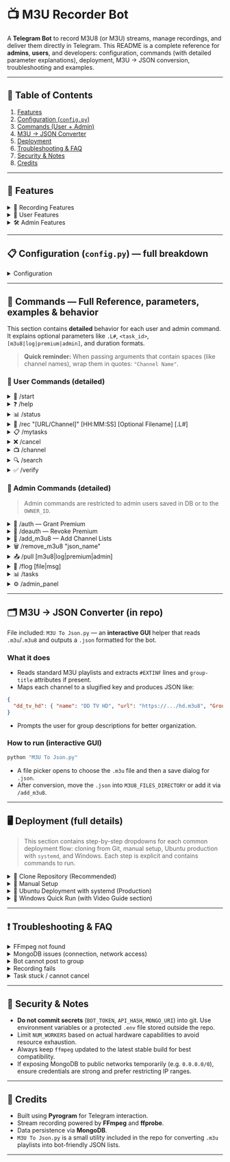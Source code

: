 # 📺 M3U Recorder Bot

A **Telegram Bot** to record M3U8 (or M3U) streams, manage recordings, and deliver them directly in Telegram. This README is a complete reference for **admins**, **users**, and developers: configuration, commands (with detailed parameter explanations), deployment, M3U → JSON conversion, troubleshooting and examples.

---

## 🔎 Table of Contents

1. [Features](#features)
2. [Configuration (`config.py`)](#configuration-configpy--full-breakdown)
3. [Commands (User + Admin)](#commands-user--admin--detailed)
4. [M3U → JSON Converter](#m3u---json-converter-in-repo)
5. [Deployment](#deployment-full-details)
6. [Troubleshooting & FAQ](#troubleshooting--faq)
7. [Security & Notes](#security--notes)
8. [Credits](#credits)

---

<a name="features"></a>
## 🚀 Features 

<details>
<summary>🎥 Recording Features</summary>

- Record from **M3U8** URLs or from a **predefined channel list (JSON)** stored in `M3U8_FILES_DIRECTORY`.
- Support for both direct `m3u8` stream URLs and HLS playlists.
- On setup, choose **video track** and then one or more **audio tracks** to include in the final file.
- Live **progress updates**: percentage, ETA, file size, and cancel button.
- **Splits** files larger than the configured max (keeps parts under Telegram's upload limit — ~2GB per file). The bot names parts with `_part1`, `_part2`, etc.
- Generates a thumbnail for the recorded file and writes basic metadata (duration, resolution).
- Uses `ffprobe` for stream inspection; falls back to parsing if `ffprobe` fails.
- Robust `ffmpeg` invocation: supports supplying HTTP headers such as Referer and User-Agent when required by certain streams.
- Graceful cancellation: if a user cancels a running recording, `ffmpeg` is signalled to stop, partial files cleaned up (or optionally kept if configured).

</details>

<details>
<summary>👤 User Features</summary>

- Tiered access control:
  - **Default** users — limited recording duration & parallel tasks.
  - **Verified** users — verified via shortlink provider and get medium limits.
  - **Premium** users — higher limits & longer recording durations granted by admins.
- Commands for interacting with the bot: `/rec`, `/mytasks`, `/cancel`, `/status`, `/verify`, `/search`, `/channel`.
- Interactive prompts for selecting audio/video streams when necessary.
- Progress messages with inline buttons to cancel or open file links when uploaded.

</details>

<details>
<summary>🛠 Admin Features </summary>

- Grant/revoke premium access (short-lived) with `/auth` and `/deauth`.
- Add or remove **admin** accounts which can execute restricted commands.
- Add channel lists (JSON) and remove them; supports file upload (reply to `.json` file) and inline add mode.
- Export bot data (channel lists, premium users, admin users, log files) via `/pull`.
- Inspect FFmpeg logs per task with `/flog`.
- Paginated admin view of all active tasks with `/tasks` and administrative controls (force-cancel, restart, requeue).
- Admin interactive panel with `/admin_panel` for quick maintenance.

</details>

---

<a name="configuration-configpy--full-breakdown"></a>
## 📋 Configuration (`config.py`) — full breakdown
<details>
<summary>Configuration</summary>
**Tip:** Use environment variables in production. `config.py` loads from the environment when values are present.

| Variable | Type | Purpose / Where used | Example |
|---|---:|---|---|
| `API_ID` | int | Telegram API ID — required by Pyrogram to create a client. | `12345678` |
| `API_HASH` | str | Telegram API Hash — paired with API_ID for authentication. | `abcd1234efgh5678` |
| `BOT_TOKEN` | str | Bot token from BotFather used to run the bot. | `1234:ABCdefGHIjkl` |
| `OWNER_ID` | int | Owner user ID — always has full permissions & bypasses some checks. | `987654321` |
| `MONGO_URI` | str | MongoDB connection string — used for storing premium users, verification tokens, admins and task metadata. | `mongodb+srv://user:pw@cluster...` |
| `M3U8_FILES_DIRECTORY` | str | Directory where JSON channel lists live. Bot loads all `*.json` files from here on startup and on reload. | `./m3u8_channels` |
| `WORKING_GROUP` | int | Primary group id used for verification messages or admin posts. | `-1001234567890` |
| `TIMEZONE` | str | Timezone used to format timestamps in responses like `/status`. | `Asia/Kolkata` |
| `GROUP_LINK` | str | Invite link used in messages to point users to the official support group. | `https://t.me/yourgroup` |
| `NUM_WORKERS` | int | Number of concurrent recording workers (per bot instance). Increase on high-resource machines. | `4` |
| `GLOBAL_MAX_PARALLEL_TASKS` | int | Absolute cap of parallel recordings across all users to protect CPU/bandwidth. | `10` |
| `FFPROBE_TIMEOUT` | int | Timeout (seconds) for probing streams with `ffprobe`. | `30` |
| `PREMIUM_MAX_DURATION_SEC` | int | Maximum recording duration (seconds) allowed for premium users. Example: `7200` (2 hours). | `7200` |
| `PREMIUM_PARALLEL_TASKS` | int | Max parallel recordings allowed per premium user. | `2` |
| `VERIFIED_MAX_DURATION_SEC` | int | Max duration for verified users (seconds). | `2700` |
| `VERIFIED_PARALLEL_TASKS` | int | Max parallel recordings for verified users. | `2` |
| `ENABLE_SHORTLINK` | bool | Toggle shortlink verification on/off. If `false`, `/verify` is disabled. | `true` |
| `VERIFICATION_EXPIRY_SECONDS` | int | How long verification remains valid (seconds). | `14400` |
| `SHORTLINK_URL` | str | Shortlink provider base URL used to create verification links (optional). | `https://vplink.in` |
| `SHORTLINK_API` | str | API key for shortlink service (optional). | `xxx-yyy-zzz` |
| `STATUS_PAGE_SIZE` | int | How many tasks to show per page for `/tasks` pagination. | `10` |
| `PROGRESS_UPDATE_INTERVAL` | int | Interval (seconds) between progress message edits to reduce Telegram API calls. | `60` |

**Note on durations and `config.py` values**
- Numeric durations in `config.py` are stored as seconds. Admin commands like `/auth` accept human-friendly durations such as `30d`, `48h` or `12h` and the bot converts those to seconds.
- Keep `NUM_WORKERS` aligned with your server CPU, disk I/O and network bandwidth. Too many workers can saturate the machine and cause failed recordings.
</details>

---

<a name="commands-user--admin--detailed"></a>
## 💬 Commands — Full Reference, parameters, examples & behavior

This section contains **detailed** behavior for each user and admin command. It explains optional parameters like `.L#`, `<task_id>`, `[m3u8|log|premium|admin]`, and duration formats.

> **Quick reminder:** When passing arguments that contain spaces (like channel names), wrap them in quotes: `"Channel Name"`.

### 👤 User Commands (detailed)

<details>
<summary>📝 /start</summary>

- **Usage:** `/start` or `/start verify_<token>`
- **Behavior:** Sends welcome message, shows quick help, and handles deeplink verification if `verify_` token is present.

</details>

<details>
<summary>❓ /help</summary>

- **Usage:** `/help`
- **Behavior:** Shows list of user commands and examples. Admins will see additional admin commands.

</details>

<details>
<summary>📊 /status</summary>

- **Usage:** `/status`
- **Behavior:** Shows current tier (Owner/Admin/Premium/Verified/Default), limits (max duration, parallel tasks) and premium expiry if applicable.

</details>

<details>
<summary>🎥 /rec "[URL/Channel]" [HH:MM:SS] [Optional Filename] [.L#]</summary>

- **Usage examples:**
  - `/rec "https://example.com/stream.m3u8" 00:10:00 "My Clip"`
  - `/rec "Disney Channel (4K)" 00:30:00 "Kids" .L1`
- **Parameters:**
  - `"[URL/Channel]"` — Either a direct M3U8 URL **or** the key/name of a channel contained in one of your `*.json` lists.
  - `[HH:MM:SS]` — Duration. Accepts `HH:MM:SS` or `MM:SS` formats. Plain seconds (e.g., `600`) are also accepted.
  - `[Optional Filename]` — Quoted filename used for the final Telegram-uploaded video.
  - `[.L#]` — Optional list selector. The bot sorts JSON list filenames alphabetically; `.L1` selects the first list, `.L2` the second, etc.
- **Behavior:** If channel name is provided, bot searches the chosen lists for a matching key; if a URL is given, it uses it directly. The bot may prompt to select video/audio tracks and then queues the job. A `task_id` is returned.

</details>

<details>
<summary>📋 /mytasks</summary>

- **Usage:** `/mytasks`
- **Behavior:** Shows your active and queued tasks (with short `task_id` and status). Inline buttons provide 'Cancel' actions.

</details>

<details>
<summary>❌ /cancel <task_id></summary>

- **Usage:** `/cancel` or `/cancel <task_id>`
- **Behavior:** If no `task_id` is provided, the bot lists your active tasks with cancel buttons. If `task_id` is provided and you own the job (or are admin), it cancels the job.
  - For queued jobs: removed from queue.
  - For running jobs: sends signal to `ffmpeg` to stop and attempts to remove temporary files.

</details>

<details>
<summary>📺 /channel</summary>

- **Usage:** `/channel`
- **Behavior:** Interactive browsing of loaded JSON lists and channels. Select a channel to quickly call `/rec` with it.

</details>

<details>
<summary>🔍 /search <query></summary>

- **💡 Usage:**
  - `/search "Disney"` — searches **all** loaded lists for `Disney`.
  - `/search "Disney India" .l1` — searches **list 1** only.
  - `/search "Disney SD" .l1 .l3` — searches **lists 1 and 3**.
- **Behavior:** Returns a paginated list of matching channels (name, group, short url) and inline buttons to record or view details.

</details>

<details>
<summary>✅ /verify</summary>

- **Usage:** `/verify`
- **Behavior:** If `ENABLE_SHORTLINK` is true, bot generates a verification link (optionally shortened using `SHORTLINK_URL`). When the link is opened and verified by the service, the user is marked verified for `VERIFICATION_EXPIRY_SECONDS`.

</details>

### 👑 Admin Commands (detailed)

> Admin commands are restricted to admin users saved in DB or to the `OWNER_ID`.

<details>
<summary>👑 /auth <duration> — Grant Premium</summary>

- **Recommended call pattern:** Reply to a user's message with `/auth 30d`.
- **Alternative:** `/auth <user_id> 30d` (some bot builds support this form).
- **`<duration>` formats:** `Nd` (days) or `Nh` (hours). Examples: `30d`, `7d`, `48h`, `12h`.
- **Effect:** Adds or updates an entry in `premium_users` collection with expiry epoch timestamp. Sends DM notification to the user.
- **Example:** Reply to @someuser's msg: `/auth 30d`.

</details>

<details>
<summary>🚫 /deauth — Revoke Premium</summary>

- **Usage:** Reply to a user's message with `/deauth` or `/deauth <user_id>`.
- **Effect:** Removes user from `premium_users` or marks `is_premium=false`. Attempts to notify the user.

</details>

<details>
<summary>📁 /add_m3u8 — Add Channel Lists</summary>

There are multiple modes the bot supports (depending on code):

**💡 Usage:**
1. **File Mode (recommended)** — Upload a `.json` file containing channel list to the bot (in its DM or to the configured `WORKING_GROUP`) and **reply to that file** with `/add_m3u8`.
   - The bot validates the JSON (each key should map to `{ "name":..., "url":..., "Group":... }`).
   - If validation passes, the bot saves the JSON into `M3U8_FILES_DIRECTORY` and reloads lists.

2. **Inline / Individual Link Mode** — Admin can add a single channel entry inline via:
    `/add_m3u8 "json_name.json" "https://example.com/stream.m3u8" "Channel Name" "Group Name"`
   - The bot will create or update `json_name.json` with the new channel entry (slugified key) and save it.

3. **Direct Deployment** — As an alternative, admin can manually place JSON files into the `M3U8_FILES_DIRECTORY` (for example via SFTP/SSH), then use `/admin_panel` or restart bot to load the lists.

**Notes:**
- Filenames are used as list identifiers and determine `.L#` ordering (alphabetical by filename).
- Uploaded JSON must be valid UTF-8 and follow the expected structure.

</details>

<details>
<summary>🗑️ /remove_m3u8 "json_name"</summary>

- **Usage:** `/remove_m3u8 "channels_list.json"` or reply to a file and run `/remove_m3u8`.
- **Behavior:** Removes the JSON file from `M3U8_FILES_DIRECTORY` and reloads the lists.

</details>

<details>
<summary>📤 /pull [m3u8|log|premium|admin]</summary>

- **Usage examples:**
  - `/pull m3u8` — returns a ZIP containing all JSON channel lists.
  - `/pull log <task_id>` — returns the FFmpeg log file(s) for specified task.
  - `/pull premium` — returns a CSV/JSON of premium users and expiry timestamps.
  - `/pull admin` — returns JSON list of admin users.
- **Purpose:** Backup or inspect stored bot data.

</details>

<details>
<summary>📄 /flog [file|msg] <task_id></summary>

- **Usage:**
  - `/flog file <task_id>` — send the full log file from `flogs/` if available.
  - `/flog msg <task_id>` — show last ~50 lines of the log in message form (avoids large file uploads).
- **Notes:** Logs are rotated; older logs may be archived or deleted depending on configuration.

</details>

<details>
<summary>📊 /tasks</summary>

- **Usage:** `/tasks`
- **Behavior:** Returns a paginated list of all active and queued tasks across the bot (admins only). Buttons allow page navigation and quick actions (cancel task, view logs).

</details>

<details>
<summary>⚙️ /admin_panel</summary>

- **Usage:** `/admin_panel`
- **Behavior:** Opens an inline control panel for admins — reload lists, quick `/pull`, list premium users, manage workers.

</details>

---

<a name="m3u---json-converter-in-repo"></a>
## 🗂️ M3U → JSON Converter (in repo)

File included: `M3U To Json.py` — an **interactive GUI** helper that reads `.m3u`/`.m3u8` and outputs a `.json` formatted for the bot.

### What it does
- Reads standard M3U playlists and extracts `#EXTINF` lines and `group-title` attributes if present.
- Maps each channel to a slugified key and produces JSON like:
```json
{
  "dd_tv_hd": { "name": "DD TV HD", "url": "https://.../hd.m3u8", "Group": "News" }
}
```
- Prompts the user for group descriptions for better organization.

### How to run (interactive GUI)
```bash
python "M3U To Json.py"
```
- A file picker opens to choose the `.m3u` file and then a save dialog for `.json`.
- After conversion, move the `.json` into `M3U8_FILES_DIRECTORY` or add it via `/add_m3u8`.

---

<a name="deployment-full-details"></a>
## 🖥️ Deployment (full details)

> This section contains step-by-step dropdowns for each common deployment flow: cloning from Git, manual setup, Ubuntu production with `systemd`, and Windows. Each step is explicit and contains commands to run.

<details>
<summary>🔹 Clone Repository (Recommended)</summary>

**When to use:** Quick start or development.

**Steps:**

1. **Clone the repository**

```bash
git clone https://github.com/your/repo.git
cd repo
```

2. **Create and activate a virtual environment (Linux/macOS)**

```bash
python3 -m venv venv
source venv/bin/activate
```

**Windows (PowerShell)**

```powershell
python -m venv venv
venv\Scripts\Activate.ps1
```

3. **Install Python dependencies**

```bash
pip install -r requirements.txt
```

4. **Prepare configuration**
- Edit `config.py` to set `API_ID`, `API_HASH`, `BOT_TOKEN`, `MONGO_URI`, `M3U8_FILES_DIRECTORY`, and other values.
- Or export environment variables before starting if you prefer not to edit files.

5. **Add channel lists**
- Copy your `*.json` channel files to `M3U8_FILES_DIRECTORY` (create the directory if it doesn't exist).

6. **Start the bot**

```bash
python main.py
```

7. **Verify**
- In Telegram, message your bot `/start` and ensure it replies. Check logs for errors.

**Notes:**
- Keep the terminal open or use a process manager (see Ubuntu / systemd or Windows service suggestions below).

</details>

<details>
<summary>🔹 Manual Setup</summary>

**When to use:** You downloaded a ZIP or want to manually install on a desktop.

**Steps:**

1. **Download and extract** the repository ZIP file.
2. Open a terminal in the extracted folder.
3. **Create & activate a virtualenv** (see Clone steps above).
4. **Install dependencies**: `pip install -r requirements.txt`.
5. **Configure** the bot by editing `config.py` (set tokens and DB URI).
6. **Place JSON lists** into `M3U8_FILES_DIRECTORY`.
7. **Run:** `python main.py`.

**Tips:**
- Keep a copy of your `config.py` in a safe place; avoid committing it to git.
- For repeated runs, use a shortcut script (Bash or PowerShell) to start the bot with the environment activated.

</details>

<details>
<summary>🔹 Ubuntu Deployment with systemd (Production)</summary>

**When to use:** Running the bot 24/7 on a VPS or cloud instance.

**Steps:**

1. **Prepare server**

```bash
sudo apt update && sudo apt upgrade -y
sudo apt install python3 python3-venv python3-pip ffmpeg -y
```

2. **Clone & setup**

```bash
git clone https://github.com/your/repo.git
cd repo
python3 -m venv venv
source venv/bin/activate
pip3 install -r requirements.txt
```

3. **Create `.env` or edit `config.py`**
- Place your `API_ID`, `API_HASH`, `BOT_TOKEN`, and `MONGO_URI` in an environment file such as `/home/ubuntu/m3u-recorder/.env` or in `config.py`.

4. **Create systemd service file** `/etc/systemd/system/m3u-recorder.service`:

```
[Unit]
Description=M3U Recorder Bot
After=network.target

[Service]
User=ubuntu
WorkingDirectory=/home/ubuntu/m3u-recorder
EnvironmentFile=/home/ubuntu/m3u-recorder/.env
ExecStart=/home/ubuntu/m3u-recorder/venv/bin/python main.py
Restart=always
RestartSec=10

[Install]
WantedBy=multi-user.target
```

5. **Enable & start service**

```bash
sudo systemctl daemon-reload
sudo systemctl enable m3u-recorder
sudo systemctl start m3u-recorder
sudo journalctl -u m3u-recorder -f
```

6. **Monitoring & logs**
- Use `journalctl` to view logs. Consider adding log rotation for the `flogs/` folder.

**Notes:**
- For high availability, run multiple instances behind a load balancer and shard tasks by using a single MongoDB and a central job queue (advanced configuration required).

</details>

<details>
<summary>🔹 Windows Quick Run (with Video Guide section)</summary>

**When to use:** Running on a Windows desktop or Windows server.

**Steps (text)**:

1. **Install Python**
- Download and install Python 3.9+ from https://python.org (include pip and add to PATH).

2. **Install ffmpeg**
- Download ffmpeg static build and add the `bin` directory to your PATH environment variable.
- Test: `ffmpeg -version` in PowerShell or CMD.

3. **Create & activate virtualenv**

```powershell
python -m venv venv
venv\Scripts\Activate.ps1    # PowerShell
# or
venv\Scripts\activate.bat     # CMD
```

4. **Install dependencies**

```powershell
pip install -r requirements.txt
```

5. **Configure**
- Edit `config.py` to add `API_ID`, `API_HASH`, `BOT_TOKEN`, `MONGO_URI`, and `M3U8_FILES_DIRECTORY`.

6. **Place channel JSON files** into `M3U8_FILES_DIRECTORY`.

7. **Run the bot**

```powershell
python main.py
```

8. **Persisting the bot**
- Use Task Scheduler to create a task that starts at boot and runs the command above.
- Or use a Windows service wrapper like **NSSM** (Non-Sucking Service Manager) to run `python main.py` as a service.


**📺 Windows Video Guide (recommended to include in repo README or as a link)**
- Add a short screencast (3-6 minutes) demonstrating:
  1. Installing Python and enabling PATH.
  2. Installing ffmpeg and setting PATH.
  3. Creating/activating virtualenv.
  4. Installing `requirements.txt` packages.
  5. Editing `config.py` with valid credentials.
  6. Running `python main.py` and verifying `/start` works in Telegram.
- **Placeholder link**: `https://example.com/windows-deploy-video` (replace with actual video URL or embed in repo).

**Notes:**
- On Windows, long-running `ffmpeg` jobs might be interrupted by system sleep; disable sleep/hibernate for dedicated machines.
- If running on a shared desktop, ensure you have sufficient bandwidth and disk space for temporary files.

</details>

---

<a name="troubleshooting--faq"></a>
## ❗ Troubleshooting & FAQ

<details>
<summary>FFmpeg not found</summary>

**Symptoms:** `FileNotFoundError: [Errno 2] No such file or directory: 'ffmpeg'` or `ffmpeg: command not found`.

**Fix:**
- Install ffmpeg and ensure it is on PATH.
  - Ubuntu: `sudo apt install ffmpeg`
  - Debian: `sudo apt-get install ffmpeg`
  - Windows: download static build and add `C:\path\to\ffmpeg\bin` to PATH.
- Verify with `ffmpeg -version`.

</details>

<details>
<summary>MongoDB issues (connection, network access)</summary>

**Symptoms:** Bot cannot connect to MongoDB, `ServerSelectionTimeoutError`, or operations fail with authentication errors.

**Checklist & fixes:**
- Double-check `MONGO_URI` for typos and correct username/password.
- If using **MongoDB Atlas**, ensure your cluster's Network Access (IP whitelist) includes the server IP. For public access you may temporarily set `0.0.0.0/0` — **but this is not recommended** in production unless you have strong authentication and firewall rules.
- Confirm the database user has the required roles (readWrite) on the database.
- Try connecting from the server using `mongo` client or `mongosh` to verify connectivity.
- If using SRV connection string (`mongodb+srv://`), ensure DNS SRV lookup works from the host.

</details>

<details>
<summary>Bot cannot post to group</summary>

**Symptoms:** Errors such as `PeerIdInvalid`, `ChatWriteForbidden`, or uploads failing with permission errors.

**Fixes:**
- Ensure the bot was **added to the group**.
- Give the bot permission to send messages and upload media.
- If the group is a supergroup, ensure the chat ID in `WORKING_GROUP` is correct (starts with `-100`).

</details>

<details>
<summary>Recording fails</summary>

**Symptoms:** Recording starts but `ffmpeg` exits with an error; missing segments; file upload fails.

**What to check:**
- Use admin `/flog msg <task_id>` to inspect the last 50 lines of the ffmpeg log.
- If the stream requires HTTP headers or referrer, add those headers where the bot supports them.
- Check network connectivity and stream URL health (try `ffmpeg -i <url>` locally).
- Check disk space and temp directory permissions.

</details>

<details>
<summary>Task stuck / cannot cancel</summary>

**Symptoms:** The UI shows a running task but `ffmpeg` process isn't responding to cancel.

**Fixes:**
- Admin `/cancel <task_id>` should stop it. If not:
  - Inspect running `ffmpeg` processes and kill the appropriate PID.
  - Restart the bot process to clear in-memory state.
- Add health checks and periodic cleanup if tasks frequently become stale.

</details>

---

<a name="security--notes"></a>
## 🔐 Security & Notes

- **Do not commit secrets** (`BOT_TOKEN`, `API_HASH`, `MONGO_URI`) into git. Use environment variables or a protected `.env` file stored outside the repo.
- Limit `NUM_WORKERS` based on actual hardware capabilities to avoid resource exhaustion.
- Always keep `ffmpeg` updated to the latest stable build for best compatibility.
- If exposing MongoDB to public networks temporarily (e.g. `0.0.0.0/0`), ensure credentials are strong and prefer restricting IP ranges.

---

<a name="credits"></a>
## 🙌 Credits

- Built using **Pyrogram** for Telegram interaction.
- Stream recording powered by **FFmpeg** and **ffprobe**.
- Data persistence via **MongoDB**.
- `M3U To Json.py` is a small utility included in the repo for converting `.m3u` playlists into bot-friendly JSON lists.

---

